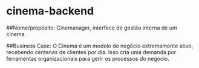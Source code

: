 # cinema-backend

##Nome/propósito: Cinemanager, interface de gestão interna de um cinema.

##Business Case: O Cinema é um modelo de negócio extremamente ativo, recebendo centenas de clientes por dia. Isso cria uma demanda por ferramentas organizacionais para gerir os processos do negócio.
